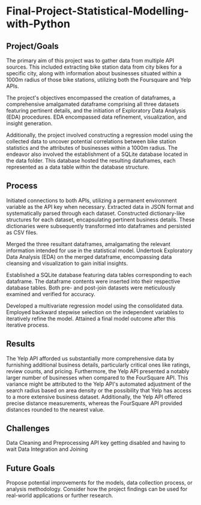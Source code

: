# Final-Project-Statistical-Modelling-with-Python

## Project/Goals
The primary aim of this project was to gather data from multiple API sources. This included extracting bike station data from city bikes for a specific city, along with information about businesses situated within a 1000m radius of those bike stations, utilizing both the Foursquare and Yelp APIs. 

The project's objectives encompassed the creation of dataframes, a comprehensive amalgamated dataframe comprising all three datasets featuring pertinent details, and the initiation of Exploratory Data Analysis (EDA) procedures. EDA encompassed data refinement, visualization, and insight generation. 

Additionally, the project involved constructing a regression model using the collected data to uncover potential correlations between bike station statistics and the attributes of businesses within a 1000m radius. The endeavor also involved the establishment of a SQLite database located in the data folder. This database hosted the resulting dataframes, each represented as a data table within the database structure.


## Process
Initiated connections to both APIs, utilizing a permanent environment variable as the API key when necessary. Extracted data in JSON format and systematically parsed through each dataset. Constructed dictionary-like structures for each dataset, encapsulating pertinent business details. These dictionaries were subsequently transformed into dataframes and persisted as CSV files.

Merged the three resultant dataframes, amalgamating the relevant information intended for use in the statistical model. Undertook Exploratory Data Analysis (EDA) on the merged dataframe, encompassing data cleansing and visualization to gain initial insights.

Established a SQLite database featuring data tables corresponding to each dataframe. The dataframe contents were inserted into their respective database tables. Both pre- and post-join datasets were meticulously examined and verified for accuracy.

Developed a multivariate regression model using the consolidated data. Employed backward stepwise selection on the independent variables to iteratively refine the model. Attained a final model outcome after this iterative process.

## Results
The Yelp API afforded us substantially more comprehensive data by furnishing additional business details, particularly critical ones like ratings, review counts, and pricing. Furthermore, the Yelp API presented a notably larger number of businesses when compared to the FourSquare API. This variance might be attributed to the Yelp API's automated adjustment of the search radius based on area density or the possibility that Yelp has access to a more extensive business dataset. Additionally, the Yelp API offered precise distance measurements, whereas the FourSquare API provided distances rounded to the nearest value.

## Challenges 
Data Cleaning and Preprocessing
API key getting disabled and having to wait 
Data Integration and Joining

## Future Goals
Propose potential improvements for the models, data collection process, or analysis methodology.
Consider how the project findings can be used for real-world applications or further research.

